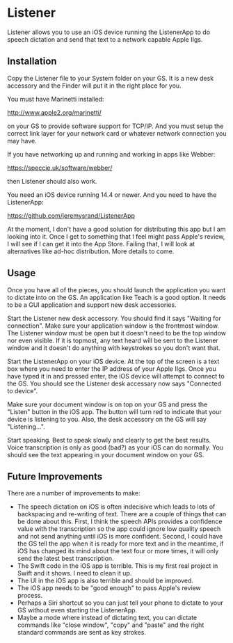 #  Listener

Listener allows you to use an iOS device running the ListenerApp to do speech dictation and send that text to a network capable Apple IIgs.

## Installation

Copy the Listener file to your System folder on your GS.  It is a new desk accessory and the Finder will put it in the right place for you.

You must have Marinetti installed:

http://www.apple2.org/marinetti/

on your GS to provide software support for TCP/IP.  And you must setup the correct link layer for your network card or whatever network connection you may have.

If you have networking up and running and working in apps like Webber:

https://speccie.uk/software/webber/

then Listener should also work.

You need an iOS device running 14.4 or newer.  And you need to have the ListenerApp:

https://github.com/jeremysrand/ListenerApp

At the moment, I don't have a good solution for distributing this app but I am looking into it.  Once I get to something that I feel might pass Apple's review, I will see if I can get it into the App Store.  Failing that, I will look at alternatives like ad-hoc distribution.  More details to come.

## Usage

Once you have all of the pieces, you should launch the application you want to dictate into on the GS.  An application like Teach is a good option.  It needs to be a GUI application and support new desk accessories.

Start the Listener new desk accessory.  You should find it says "Waiting for connection".  Make sure your application window is the frontmost window.  The Listener window must be open but it doesn't need to be the top window nor even visible.  If it is topmost, any text heard will be sent to the Listener window and it doesn't do anything with keystrokes so you don't want that.

Start the ListenerApp on your iOS device.  At the top of the screen is a text box where you need to enter the IP address of your Apple IIgs.  Once you have typed it in and pressed enter, the iOS device will attempt to connect to the GS.  You should see the Listener desk accessary now says "Connected to device".

Make sure your document window is on top on your GS and press the "Listen" button in the iOS app.  The button will turn red to indicate that your device is listening to you.  Also, the desk accessory on the GS will say "Listening...".

Start speaking.  Best to speak slowly and clearly to get the best results.  Voice transcription is only as good (bad?) as your iOS can do normally.  You should see the text appearing in your document window on your GS.

## Future Improvements

There are a number of improvements to make:

* The speech dictation on iOS is often indecisive which leads to lots of backspacing and re-writing of text.  There are a couple of things that can be done about this.  First, I think the speech APIs provides a confidence value with the transcription so the app could ignore low quality speech and not send anything until iOS is more confident.  Second, I could have the GS tell the app when it is ready for more text and in the meantime, if iOS has changed its mind about the text four or more times, it will only send the latest best transcription.
* The Swift code in the iOS app is terrible.  This is my first real project in Swift and it shows.  I need to clean it up.
* The UI in the iOS app is also terrible and should be improved.
* The iOS app needs to be "good enough" to pass Apple's review process.
* Perhaps a Siri shortcut so you can just tell your phone to dictate to your GS without even starting the ListenerApp.
* Maybe a mode where instead of dictating text, you can dictate commands like "close window", "copy" and "paste" and the right standard commands are sent as key strokes.
